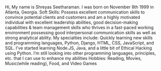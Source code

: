 Hi,
My name is Shreyas Seetharaman. I was born on November 8th 1999 in Atlanta, Georgia. 
Soft Skills:
  Possess excellent communication skills to convince potential clients and customers and am a highly
  motivated individual with excellent leadership abilities, good decision-making capabilities & team
  management skills who thrives in a fast-paced working environment possessing good interpersonal
  communication skills as well as strong analytical ability. 
My specialties include:
  Quickly learning new skills and programming languages, Python, Django, HTML, CSS, JavaScript, and SQL. 
  I've started learning Node.JS, Java, and a little bit of Ethical Hacking using Python. 
  I’m still looking into other programming languages, principles, etc. that I can use to enhance my
  abilities
Hobbies:
  Reading, Movies, Music(while reading), Food, and Video Games
